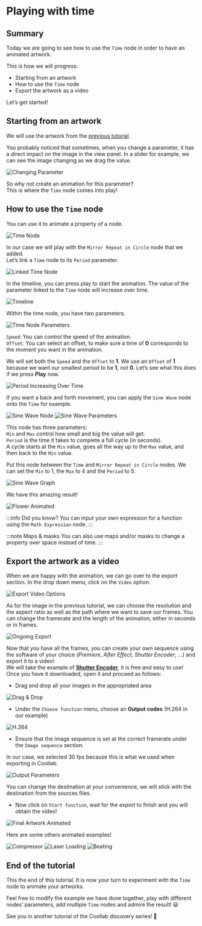 # Playing with time

## Summary

Today we are going to see how to use the `Time` node in order to have an animated artwork.

This is how we will progress: 

- Starting from an artwork
- How to use the `Time` node
- Export the artwork as a video

Let’s get started!

## Starting from an artwork


We will use the artwork from the [previous tutorial](03-A-simple-example.md).

You probably noticed that sometimes, when you change a parameter, it has a direct impact on the image in the view panel. In a slider for example, we can see the image changing as we drag the value.

![Changing Parameter](img/Tuto-Playing-with-time/ChangingParameter.gif)

So why not create an animation for this parameter?<br/>
This is where the `Time` node comes into play!

## How to use the **`Time`** node

You can use it to animate a property of a node.

![Time Node](img/Tuto-Playing-with-time/TimeNode.png)

In our case we will play with the `Mirror Repeat in Circle` node that we added.<br/>
Let’s link a `Time` node to its `Period` parameter.

![Linked Time Node](img/Tuto-Playing-with-time/LinkedTimeNode.png)

In the timeline, you can press play to start the animation. The value of the parameter linked to the `Time` node will increase over time.

![Timeline](img/Tuto-Playing-with-time/Timeline.png)

Within the time node, you have two parameters.

![Time Node Parameters](img/Tuto-Playing-with-time/TimeNodeParameters.png)

`Speed`: You can control the speed of the animation.<br/>
`Offset`: You can select an offset, to make sure a time of **0** corresponds to the moment you want in the animation.

We will set both the `Speed` and the `Offset` to **1**. We use an `Offset` of **1** because we want our smallest period to be **1**, not **0**. Let’s see what this does if we press **Play** now.

![Period Increasing Over Time](img/Tuto-Playing-with-time/PeriodIncreasingOverTime.gif)

If you want a back and forth movement, you can apply the `Sine Wave` node onto the `Time` for example.

![Sine Wave Node](img/Tuto-Playing-with-time/SineWaveNode.png)  ![Sine Wave Parameters](img/Tuto-Playing-with-time/SineWaveParameters.png)

This node has three parameters:<br/>
`Min` and `Max` control how small and big the value will get.<br/>
`Period` is the time it takes to complete a full cycle (in seconds).<br/>
A cycle starts at the `Min` value, goes all the way up to the `Max` value, and then back to the `Min` value.

Put this node between the `Time` and `Mirror Repeat in Circle` nodes. We can set the `Min` to 1, the `Max` to 4 and the `Period` to 5.

![Sine Wave Graph](img/Tuto-Playing-with-time/SineWaveGraph.png)

We have this amazing result!

![Flower Animated](img/Tuto-Playing-with-time/FlowerAnimated.gif)

:::info Did you know?
You can input your own expression for a function using the `Math Expression` node.
:::

:::note Maps & masks
You can also use maps and/or masks to change a property over space instead of time.
:::

## Export the artwork as a video

When we are happy with the animation, we can go over to the <span class="icon-upload2"></span> export section. In the drop down menu, click on the <span class="icon-film"></span> `Video` option.

![Export Video Options](img/Tuto-Playing-with-time/ExportVideoOptions.png)

As for the image in the previous tutorial, we can choose the resolution and the aspect ratio as well as the path where we want to save our frames. You can change the framerate and the length of the animation, either in seconds or in frames.

![Ongoing Export](img/Tuto-Playing-with-time/OngoingExport.png)

Now that you have all the frames, you can create your own sequence using the software of your choice (<i>Premiere</i>, <i>After Effect</i>, <i>Shutter Encoder</i>, …) and export it to a video!<br/>
We will take the example of [**Shutter Encoder**](https://www.shutterencoder.com/en/), it is free and easy to use!<br/>
Once you have it downloaded, open it and proceed as follows:

- Drag and drop all your images in the appropriated area

![Drag & Drop](img/Tuto-Playing-with-time/Drag&Drop.gif)

- Under the `Choose function` menu, choose an **Output codec** (H.264 in our example)

![H.264](img/Tuto-Playing-with-time/H.264.png)

- Ensure that the image sequence is set at the correct framerate under the `Image sequence` section.

In our case, we selected 30 fps because this is what we used when exporting in Coollab.

![Output Parameters](img/Tuto-Playing-with-time/OutputParameters.png)

You can change the destination at your convenience, we will stick with the destination from the sources files.

- Now click on `Start function`, wait for the export to finish and you will obtain the video!

![Final Artwork Animated](img/Tuto-Playing-with-time/FinalArtworkAnimated.gif)

Here are some others animated examples!

![Compressor](img/Tuto-Playing-with-time/Compressor.gif)        ![Laser Loading](img/Tuto-Playing-with-time/LaserLoading.gif)       ![Beating](img/Tuto-Playing-with-time/Beating.gif)

## End of the tutorial

This the end of this tutorial. It is now your turn to experiment with the `Time` node to animate your artworks.

Feel free to modify the example we have done together, play with different nodes’ parameters, add multiple `Time` nodes and admire the result! 😃

See you in another tutorial of the Coollab discovery series! 👋
